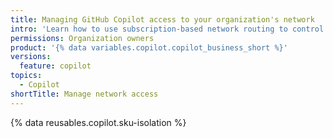 ```yaml
---
title: Managing GitHub Copilot access to your organization's network
intro: 'Learn how to use subscription-based network routing to control {% data variables.product.prodname_copilot_short %} access to your network.'
permissions: Organization owners
product: '{% data variables.copilot.copilot_business_short %}'
versions:
  feature: copilot
topics:
  - Copilot
shortTitle: Manage network access
---
```


{% data reusables.copilot.sku-isolation %}
